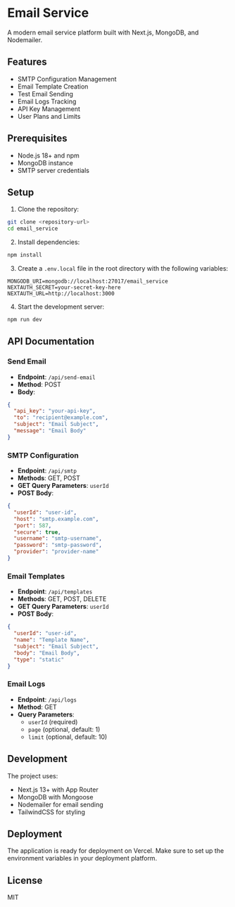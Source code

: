 # Email Service

A modern email service platform built with Next.js, MongoDB, and Nodemailer.

## Features

- SMTP Configuration Management
- Email Template Creation
- Test Email Sending
- Email Logs Tracking
- API Key Management
- User Plans and Limits

## Prerequisites

- Node.js 18+ and npm
- MongoDB instance
- SMTP server credentials

## Setup

1. Clone the repository:
```bash
git clone <repository-url>
cd email_service
```

2. Install dependencies:
```bash
npm install
```

3. Create a `.env.local` file in the root directory with the following variables:
```env
MONGODB_URI=mongodb://localhost:27017/email_service
NEXTAUTH_SECRET=your-secret-key-here
NEXTAUTH_URL=http://localhost:3000
```

4. Start the development server:
```bash
npm run dev
```

## API Documentation

### Send Email
- **Endpoint**: `/api/send-email`
- **Method**: POST
- **Body**:
```json
{
  "api_key": "your-api-key",
  "to": "recipient@example.com",
  "subject": "Email Subject",
  "message": "Email Body"
}
```

### SMTP Configuration
- **Endpoint**: `/api/smtp`
- **Methods**: GET, POST
- **GET Query Parameters**: `userId`
- **POST Body**:
```json
{
  "userId": "user-id",
  "host": "smtp.example.com",
  "port": 587,
  "secure": true,
  "username": "smtp-username",
  "password": "smtp-password",
  "provider": "provider-name"
}
```

### Email Templates
- **Endpoint**: `/api/templates`
- **Methods**: GET, POST, DELETE
- **GET Query Parameters**: `userId`
- **POST Body**:
```json
{
  "userId": "user-id",
  "name": "Template Name",
  "subject": "Email Subject",
  "body": "Email Body",
  "type": "static"
}
```

### Email Logs
- **Endpoint**: `/api/logs`
- **Method**: GET
- **Query Parameters**: 
  - `userId` (required)
  - `page` (optional, default: 1)
  - `limit` (optional, default: 10)

## Development

The project uses:
- Next.js 13+ with App Router
- MongoDB with Mongoose
- Nodemailer for email sending
- TailwindCSS for styling

## Deployment

The application is ready for deployment on Vercel. Make sure to set up the environment variables in your deployment platform.

## License

MIT
